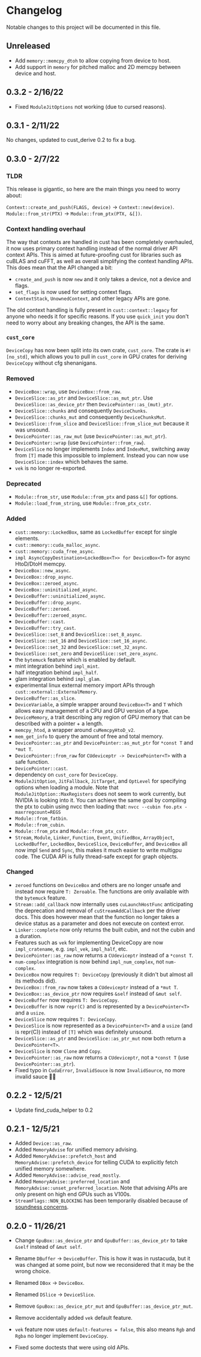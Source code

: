 # Changelog

Notable changes to this project will be documented in this file.

## Unreleased

 - Add `memory::memcpy_dtoh` to allow copying from device to host.
 - Add support in `memory` for pitched malloc and 2D memcpy between device and host.

## 0.3.2 - 2/16/22

- Fixed `ModuleJitOptions` not working (due to cursed reasons).

## 0.3.1 - 2/11/22

No changes, updated to cust_derive 0.2 to fix a bug.

## 0.3.0 - 2/7/22

### TLDR

This release is gigantic, so here are the main things you need to worry about:

`Context::create_and_push(FLAGS, device)` -> `Context::new(device)`.  
`Module::from_str(PTX)` -> `Module::from_ptx(PTX, &[])`.

### Context handling overhaul

The way that contexts are handled in cust has been completely overhauled, it now
uses primary context handling instead of the normal driver API context APIs. This 
is aimed at future-proofing cust for libraries such as cuBLAS and cuFFT, as well as
overall simplifying the context handling APIs. This does mean that the API changed a bit:
- `create_and_push` is now `new` and it only takes a device, not a device and flags.
- `set_flags` is now used for setting context flags.
- `ContextStack`, `UnownedContext`, and other legacy APIs are gone.

The old context handling is fully present in `cust::context::legacy` for anyone who needs it for specific reasons. If you use `quick_init` you don't need to worry about
any breaking changes, the API is the same.

### `cust_core`

`DeviceCopy` has now been split into its own crate, `cust_core`. The crate is `#![no_std]`, which allows you to
pull in `cust_core` in GPU crates for deriving `DeviceCopy` without cfg shenanigans.

### Removed

- `DeviceBox::wrap`, use `DeviceBox::from_raw`.
- `DeviceSlice::as_ptr` and `DeviceSlice::as_mut_ptr`. Use `DeviceSlice::as_device_ptr` then `DevicePointer::as_(mut)_ptr`.
- `DeviceSlice::chunks` and consequently `DeviceChunks`.
- `DeviceSlice::chunks_mut` and consequently `DeviceChunksMut`.
- `DeviceSlice::from_slice` and `DeviceSlice::from_slice_mut` because it was unsound.
- `DevicePointer::as_raw_mut` (use `DevicePointer::as_mut_ptr`).
- `DevicePointer::wrap` (use `DevicePointer::from_raw`).
- `DeviceSlice` no longer implements `Index` and `IndexMut`, switching away from `[T]` made this impossible to implement.
Instead you can now use `DeviceSlice::index` which behaves the same.
- `vek` is no longer re-exported.

### Deprecated

- `Module::from_str`, use `Module::from_ptx` and pass `&[]` for options.
- `Module::load_from_string`, use `Module::from_ptx_cstr`.

### Added 

- `cust::memory::LockedBox`, same as `LockedBuffer` except for single elements.
- `cust::memory::cuda_malloc_async`.
- `cust::memory::cuda_free_async`.
- `impl AsyncCopyDestination<LockedBox<T>> for DeviceBox<T>` for async HtoD/DtoH memcpy.
- `DeviceBox::new_async`.
- `DeviceBox::drop_async`.
- `DeviceBox::zeroed_async`.
- `DeviceBox::uninitialized_async`.
- `DeviceBuffer::uninitialized_async`.
- `DeviceBuffer::drop_async`.
- `DeviceBuffer::zeroed`.
- `DeviceBuffer::zeroed_async`.
- `DeviceBuffer::cast`.
- `DeviceBuffer::try_cast`.
- `DeviceSlice::set_8` and `DeviceSlice::set_8_async`.
- `DeviceSlice::set_16` and `DeviceSlice::set_16_async`.
- `DeviceSlice::set_32` and `DeviceSlice::set_32_async`.
- `DeviceSlice::set_zero` and `DeviceSlice::set_zero_async`.
- the `bytemuck` feature which is enabled by default.
- mint integration behind `impl_mint`.
- half integration behind `impl_half`.
- glam integration behind `impl_glam`.
- experimental linux external memory import APIs through `cust::external::ExternalMemory`.
- `DeviceBuffer::as_slice`.
- `DeviceVariable`, a simple wrapper around `DeviceBox<T>` and `T` which allows easy management of a CPU and GPU version of a type.
- `DeviceMemory`, a trait describing any region of GPU memory that can be described with a pointer + a length.
- `memcpy_htod`, a wrapper around `cuMemcpyHtoD_v2`.
- `mem_get_info` to query the amount of free and total memory.
- `DevicePointer::as_ptr` and `DevicePointer::as_mut_ptr` for `*const T` and `*mut T`.
- `DevicePointer::from_raw` for `CUdeviceptr -> DevicePointer<T>` with a safe function.
- `DevicePointer::cast`.
- dependency on `cust_core` for `DeviceCopy`.
- `ModuleJitOption`, `JitFallback`, `JitTarget`, and `OptLevel` for specifying options when loading a module. Note that
`ModuleJitOption::MaxRegisters` does not seem to work currently, but NVIDIA is looking into it.
You can achieve the same goal by compiling the ptx to cubin using nvcc then loading that: `nvcc --cubin foo.ptx -maxrregcount=REGS`
- `Module::from_fatbin`.
- `Module::from_cubin`.
- `Module::from_ptx` and `Module::from_ptx_cstr`.
- `Stream`, `Module`, `Linker`, `Function`, `Event`, `UnifiedBox`, `ArrayObject`, `LockedBuffer`, `LockedBox`, `DeviceSlice`, `DeviceBuffer`, and `DeviceBox` all now impl `Send` and `Sync`, this makes
it much easier to write multigpu code. The CUDA API is fully thread-safe except for graph objects.

### Changed 

- `zeroed` functions on `DeviceBox` and others are no longer unsafe and instead now require `T: Zeroable`. The functions are only available with the `bytemuck` feature.
- `Stream::add_callback` now internally uses `cuLaunchHostFunc` anticipating the deprecation and removal of `cuStreamAddCallback` per the driver docs. This does however mean that the function no longer takes a device status as a parameter and does not execute on context error.
- `Linker::complete` now only returns the built cubin, and not the cubin and a duration.
- Features such as `vek` for implementing DeviceCopy are now `impl_cratename`, e.g. `impl_vek`, `impl_half`, etc.
- `DevicePointer::as_raw` now returns a `CUdeviceptr` instead of a `*const T`.
- `num-complex` integration is now behind `impl_num_complex`, not `num-complex`.
- `DeviceBox` now requires `T: DeviceCopy` (previously it didn't but almost all its methods did).
- `DeviceBox::from_raw` now takes a `CUdeviceptr` instead of a `*mut T`.
- `DeviceBox::as_device_ptr` now requires `&self` instead of `&mut self`.
- `DeviceBuffer` now requires `T: DeviceCopy`.
- `DeviceBuffer` is now `repr(C)` and is represented by a `DevicePointer<T>` and a `usize`.
- `DeviceSlice` now requires `T: DeviceCopy`.
- `DeviceSlice` is now represented as a `DevicePointer<T>` and a `usize` (and is repr(C)) instead of `[T]` which was definitely unsound.
- `DeviceSlice::as_ptr` and `DeviceSlice::as_ptr_mut` now both return a `DevicePointer<T>`.
- `DeviceSlice` is now `Clone` and `Copy`.
- `DevicePointer::as_raw` now returns a `CUdeviceptr`, not a `*const T` (use `DevicePointer::as_ptr`).
- Fixed typo in `CudaError`, `InvalidSouce` is now `InvalidSource`, no more invalid sauce 🍅🥣

## 0.2.2 - 12/5/21

- Update find_cuda_helper to 0.2

## 0.2.1 - 12/5/21

- Added `Device::as_raw`.
- Added `MemoryAdvise` for unified memory advising.
- Added `MemoryAdvise::prefetch_host` and `MemoryAdvise::prefetch_device` for telling CUDA to explicitly fetch unified memory somewhere.
- Added `MemoryAdvise::advise_read_mostly`.
- Added `MemoryAdvise::preferred_location` and `MemoryAdvise::unset_preferred_location`.
Note that advising APIs are only present on high end GPUs such as V100s.
- `StreamFlags::NON_BLOCKING` has been temporarily disabled because of [soundness concerns](https://github.com/Rust-GPU/Rust-CUDA/issues/15).

## 0.2.0 - 11/26/21

- Change `GpuBox::as_device_ptr` and `GpuBuffer::as_device_ptr` to take `&self` instead of `&mut self`.
- Rename `DBuffer` -> `DeviceBuffer`. This is how it was in rustacuda, but it was changed
at some point, but now we reconsidered that it may be the wrong choice.
- Renamed `DBox` -> `DeviceBox`.
- Renamed `DSlice` -> `DeviceSlice`.

- Remove `GpuBox::as_device_ptr_mut` and `GpuBuffer::as_device_ptr_mut`.
- Remove accidentally added `vek` default feature.
- `vek` feature now uses `default-features = false`, this also means `Rgb` and `Rgba` no longer implement `DeviceCopy`.

- Fixed some doctests that were using old APIs.
